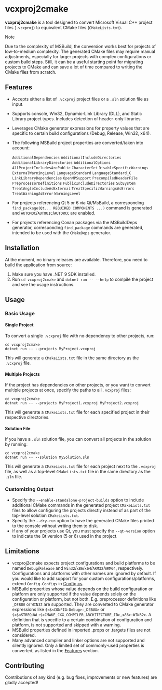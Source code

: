 # vcxproj2cmake

**vcxproj2cmake** is a tool designed to convert Microsoft Visual C++ project files (`.vcxproj`) to equivalent CMake files (`CMakeLists.txt`).

> [!NOTE]
> Due to the complexity of MSBuild, the conversion works best for projects of low-to-medium complexity.
> The generated CMake files may require manual adjustments, especially for larger projects with complex configurations or custom build steps.
> Still, it can be a useful starting point for migrating projects to CMake and can save a lot of time compared to writing the CMake files from scratch.

## Features

* Accepts either a list of `.vcxproj` project files or a `.sln` solution file as input.
* Supports console, Win32, Dynamic-Link Library (DLL), and Static Library project types.
  Includes detection of header-only libraries.
* Leverages CMake generator expressions for property values that are specific to certain build configurations (Debug, Release, Win32, x64).
* The following MSBuild project properties are converted/taken into account:

  `AdditionalDependencies`
  `AdditionalIncludeDirectories`
  `AdditionalLibraryDirectories`
  `AdditionalOptions`
  `AllProjectIncludesArePublic`
  `CharacterSet`
  `DisableSpecificWarnings`
  `ExternalWarningLevel`
  `LanguageStandard`
  `LanguageStandard_C`
  `LinkLibraryDependencies`
  `OpenMPSupport`
  `PrecompiledHeaderFile`
  `PreprocessorDefinitions`
  `PublicIncludeDirectories`
  `SubSystem`
  `TreatAngleIncludeAsExternal`
  `TreatSpecificWarningsAsErrors`
  `TreatWarningAsError`
  `WarningLevel`
* For projects referencing Qt 5 or 6 via Qt/MsBuild, a corresponding `find_package(Qt... REQUIRED COMPONENTS ...)` command is generated and `AUTOMOC`/`AUTOUIC`/`AUTORCC` are enabled.
* For projects referencing Conan packages via the MSBuildDeps generator, corresponding `find_package` commands are generated, intended to be used with the `CMakeDeps` generator.

## Installation

At the moment, no binary releases are available.
Therefore, you need to build the application from source:

1. Make sure you have .NET 9 SDK installed.
2. Run `cd vcxproj2cmake` and `dotnet run -- --help` to compile the project and see the usage instructions.

## Usage

### Basic Usage

#### Single Project

To convert a single `.vcxproj` file with no dependency to other projects, run:

```
cd vcxproj2cmake
dotnet run -- --projects MyProject.vcxproj
```

This will generate a `CMakeLists.txt` file in the same directory as the `.vcxproj` file.

#### Multiple Projects

If the project has dependencies on other projects, or you want to convert multiple projects at once,
specify the paths to all `.vcxproj` files:

```
cd vcxproj2cmake
dotnet run -- --projects MyProject1.vcxproj MyProject2.vcxproj
```

This will generate a `CMakeLists.txt` file for each specified project in their respective directories.

#### Solution File

If you have a `.sln` solution file, you can convert all projects in the solution by running:

```
cd vcxproj2cmake
dotnet run -- --solution MySolution.sln
```

This will generate a `CMakeLists.txt` file for each project next to the `.vcxproj` file,
as well as a top-level `CMakeLists.txt` file in the same directory as the `.sln` file.

### Customizing Output

* Specify the `--enable-standalone-project-builds` option to include additional CMake commands in the generated project `CMakeLists.txt` files
  to allow configuring the projects directly instead of as part of the top-level solution `CMakeLists.txt`.
* Specify the `--dry-run` option to have the generated CMake files printed to the console without writing them to disk.
* If any of your projects use Qt, you must specify the `--qt-version` option to indicate the Qt version (5 or 6) used in the project.

## Limitations

* vcxproj2cmake expects project configurations and build platforms to be named `Debug`/`Release` and `Win32`/`x86`/`x64`/`ARM32`/`ARM64`, respectively.
  Configurations and platforms with other names are ignored by default.
  If you would like to add support for your custom configurations/platforms, extend `Config.Configs` in [Config.cs](vcxproj2cmake/Config.cs).
* MSBuild properties whose value depends on the build configuration or platform are only supported
  if the value depends solely on the configuration or platform, but not both.
  E.g. preprocessor definitions like `_DEBUG` or `WIN32` are supported.
  They are converted to CMake generator expressions like `$<$<CONFIG:Debug>:_DEBUG>` or `$<$<STREQUAL:$<CMAKE_CXX_COMPILER_ARCHITECTURE_ID>,x86>:WIN32>`.
  A definition that is specific to a certain combination of configuration and platform, is not supported and skipped with a warning.
* MSBuild properties defined in imported .props or .targets files are not considered.
* Many advanced compiler and linker options are not supported and silently ignored.
  Only a limited set of commonly-used properties is converted, as listed in the [Features](#features) section.

## Contributing
Contributions of any kind (e.g. bug fixes, improvements or new features) are gladly accepted!
